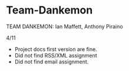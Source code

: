 # Team-Dankemon
TEAM DANKEMON: Ian Maffett, Anthony Piraino

4/11
- Project docs first version are fine.
- Did not find RSS/XML assignment
- Did not find email assignment.